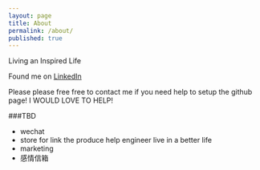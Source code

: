 ```yaml
---
layout: page
title: About
permalink: /about/
published: true
---
```


Living an Inspired Life


Found me on [LinkedIn](www.linkedin.com/in/byzhu)


Please please free free to contact me if you need help to setup the github page! I WOULD LOVE TO HELP!

###TBD
 - wechat
 - store for link the produce help engineer live in a better life
 - marketing
 - 感情信箱
